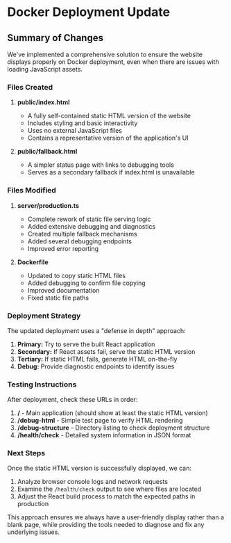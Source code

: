 # Docker Deployment Update

## Summary of Changes

We've implemented a comprehensive solution to ensure the website displays properly on Docker deployment, even when there are issues with loading JavaScript assets.

### Files Created

1. **public/index.html**
   - A fully self-contained static HTML version of the website
   - Includes styling and basic interactivity
   - Uses no external JavaScript files
   - Contains a representative version of the application's UI

2. **public/fallback.html**
   - A simpler status page with links to debugging tools
   - Serves as a secondary fallback if index.html is unavailable

### Files Modified

1. **server/production.ts**
   - Complete rework of static file serving logic
   - Added extensive debugging and diagnostics
   - Created multiple fallback mechanisms
   - Added several debugging endpoints
   - Improved error reporting

2. **Dockerfile**
   - Updated to copy static HTML files
   - Added debugging to confirm file copying
   - Improved documentation
   - Fixed static file paths

### Deployment Strategy

The updated deployment uses a "defense in depth" approach:

1. **Primary:** Try to serve the built React application
2. **Secondary:** If React assets fail, serve the static HTML version
3. **Tertiary:** If static HTML fails, generate HTML on-the-fly
4. **Debug:** Provide diagnostic endpoints to identify issues

### Testing Instructions

After deployment, check these URLs in order:

1. **/** - Main application (should show at least the static HTML version)
2. **/debug-html** - Simple test page to verify HTML rendering
3. **/debug-structure** - Directory listing to check deployment structure
4. **/health/check** - Detailed system information in JSON format

### Next Steps

Once the static HTML version is successfully displayed, we can:

1. Analyze browser console logs and network requests
2. Examine the `/health/check` output to see where files are located
3. Adjust the React build process to match the expected paths in production

This approach ensures we always have a user-friendly display rather than a blank page, while providing the tools needed to diagnose and fix any underlying issues.